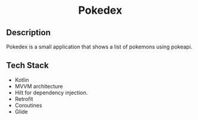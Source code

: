 <h1 align = "center"> Pokedex </h1>
<h2> Description </h2>
<p>Pokedex is a small application that shows a list of pokemons using pokeapi.</p>
<h2>Tech Stack</h2>
<ul>
    <li>Kotlin</li>
    <li>MVVM architecture</li>
    <li>Hilt for dependency injection.</li>
		<li>Retrofit</li>
		<li>Coroutines</li>
		<li>Glide</li>
</ul>
